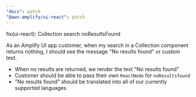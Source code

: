 ```yaml
---
"docs": patch
"@aws-amplify/ui-react": patch
---
```


fix(ui-react): Collection search noResultsFound

As an Amplify UI app customer, when my search in a Collection component returns nothing, I should see the message "No results found" or custom text.

- When no results are returned, we render the text "No results found"
- Customer should be able to pass their own `ReactNode` for `noResultsfound`
- "No results found" should be translated into all of our currently supported languages
